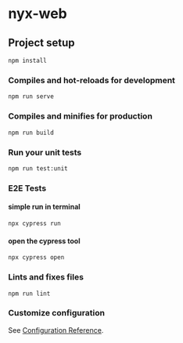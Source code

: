 # nyx-web

## Project setup
```
npm install
```

### Compiles and hot-reloads for development
```
npm run serve
```

### Compiles and minifies for production
```
npm run build
```

### Run your unit tests
```
npm run test:unit
```

### E2E Tests
#### simple run in terminal
```
npx cypress run 
```
#### open the cypress tool
```
npx cypress open 
```

### Lints and fixes files
```
npm run lint
```

### Customize configuration
See [Configuration Reference](https://cli.vuejs.org/config/).
